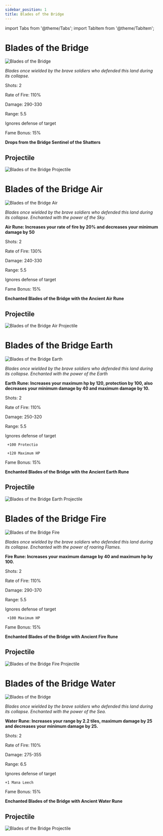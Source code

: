 ```yaml
---
sidebar_position: 1
title: Blades of the Bridge
---
```


import Tabs from '@theme/Tabs';
import TabItem from '@theme/TabItem';

<Tabs>
  <TabItem value="Blades of the Bridge" label="Blades of the Bridge" default>

# Blades of the Bridge

![Blades of the Bridge](https://vwiki.valorserver.com/api/item/picture/Blades%20of%20the%20Bridge)

<i>Blades once wielded by the brave soldiers who defended this land during its collapse.</i>

Shots: 2

Rate of Fire: 110%

Damage: 290-330

Range: 5.5

Ignores defense of target

Fame Bonus: 15%

**Drops from the Bridge Sentinel of the Shatters**

## Projectile

![Blades of the Bridge Projectile](https://cdn.discordapp.com/attachments/953134990428868629/969065261074366474/blades_of_the_bridge.gif)

  </TabItem>
  <TabItem value="Air" label="Air">

# Blades of the Bridge Air

![Blades of the Bridge Air](https://vwiki.valorserver.com/api/item/picture/Blades%20of%20the%20Bridge%20Air)

<i>Blades once wielded by the brave soldiers who defended this land during its collapse. Enchanted with the power of the Sky.</i>

**Air Rune: Increases your rate of fire by 20% and decreases your minimum damage by 50**

Shots: 2

Rate of Fire: 130%

Damage: 240-330

Range: 5.5

Ignores defense of target

Fame Bonus: 15%

**Enchanted Blades of the Bridge with the Ancient Air Rune**

## Projectile

![Blades of the Bridge Air Projectile](https://cdn.discordapp.com/attachments/953134990428868629/969065259849646090/blades_of_the_bridge_air.gif)

  </TabItem>
  <TabItem value="Earth" label="Earth">

# Blades of the Bridge Earth

![Blades of the Bridge Earth](https://vwiki.valorserver.com/api/item/picture/Blades%20of%20the%20Bridge%20earth)

<i>Blades once wielded by the brave soldiers who defended this land during its collapse. Enchanted with the power of the Earth</i>

**Earth Rune: Increases your maximum hp by 120, protection by 100, also decreases your minimum damage by 40 and maximum damage by 10.**

Shots: 2

Rate of Fire: 110%

  Damage: 250-320

  Range: 5.5

Ignores defense of target

     +100 Protectio

     +120 Maximum HP

Fame Bonus: 15%

**Enchanted Blades of the Bridge with the Ancient Earth Rune**

## Projectile

![Blades of the Bridge Earth Projectile](https://cdn.discordapp.com/attachments/953134990428868629/969065260126457907/blades_of_the_bridge_earth.gif)

  </TabItem>
  <TabItem value="Fire" label="Fire">

# Blades of the Bridge Fire

![Blades of the Bridge Fire](https://vwiki.valorserver.com/api/item/picture/Blades%20of%20the%20Bridge%20Fire)

<i>Blades once wielded by the brave soldiers who defended this land during its collapse. Enchanted with the power of roaring Flames.</i>

**Fire Rune: Increases your maximum damage by 40 and maximum hp by 100.**

Shots: 2

Rate of Fire: 110%

Damage: 290-370

Range: 5.5

Ignores defense of target

     +100 Maximum HP

Fame Bonus: 15%

**Enchanted Blades of the Bridge with Ancient Fire Rune**

## Projectile

![Blades of the Bridge Fire Projectile](https://cdn.discordapp.com/attachments/953134990428868629/969065260411678740/blades_of_the_bridge_fire.gif)
  </TabItem>
  <TabItem value="Water" label="Water">

# Blades of the Bridge Water

![Blades of the Bridge](https://vwiki.valorserver.com/api/item/picture/Blades%20of%20the%20Bridge%20Water)

<i>Blades once wielded by the brave soldiers who defended this land during its collapse. Enchanted with the power of the Sea.</i>

**Water Rune: Increases your range by 2.2 tiles, maximum damage by 25 and decreases your minimum damage by 25.**

Shots: 2

Rate of Fire: 110%

Damage: 275-355

Range: 6.5

Ignores defense of target

    +1 Mana Leech

Fame Bonus: 15%

**Enchanted Blades of the Bridge with Ancient Water Rune**

## Projectile

![Blades of the Bridge Projectile](https://cdn.discordapp.com/attachments/953134990428868629/969065260743008276/blades_of_the_bridge_water.gif)

  </TabItem>
</Tabs>
